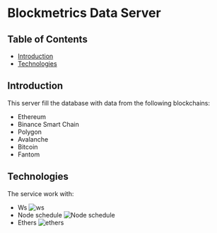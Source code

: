 # Blockmetrics Data Server

## Table of Contents

- [Introduction](#introduction)
- [Technologies](#technologies)

## Introduction

This server fill the database with data from the following blockchains:

- Ethereum
- Binance Smart Chain
- Polygon
- Avalanche
- Bitcoin
- Fantom

## Technologies

The service work with:

- Ws ![ws](https://img.shields.io/npm/v/ws?style=flat)
- Node schedule ![Node schedule](https://img.shields.io/npm/v/node-schedule?style=flat)
- Ethers ![ethers](https://img.shields.io/npm/v/ethers?style=flat&label=Ethers)
